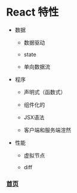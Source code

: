 # React 特性

* 数据

  * 数据驱动

   * state

  * 单向数据流

* 程序

  * 声明式（函数式）

  * 组件化的

  * JSX语法

  * 客户端和服务端渲然

* 性能

  * 虚拟节点

  * diff

### [首页](../../README.md)